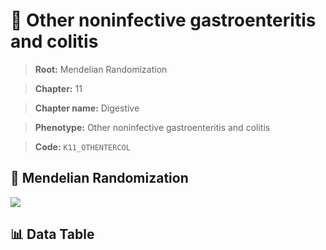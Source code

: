 # 🧪 Other noninfective gastroenteritis and colitis

> **Root:** Mendelian Randomization

> **Chapter:** 11  

> **Chapter name:** Digestive

> **Phenotype:** Other noninfective gastroenteritis and colitis  

> **Code:** `K11_OTHENTERCOL`

## 🧬 Mendelian Randomization  

<img src="/MR/Figures/Forward/K11_OTHENTERCOL.png"/>

## 📊 Data Table

<CsvTableMRF src="/MR/Data/Forward/K11_OTHENTERCOL.csv"/>
